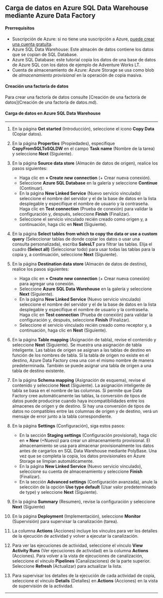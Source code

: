 

## Carga de datos en Azure SQL Data Warehouse mediante Azure Data Factory





#### Prerrequisitos

- Suscripción de Azure: si no tiene una suscripción a Azure, [puede crear una cuenta gratuita](https://azure.microsoft.com/free/).
- Azure SQL Data Warehouse: Este almacén de datos contiene los datos que se copian de SQL Database.
- Azure SQL Database: este tutorial copia los datos de una base de datos de Azure SQL con los datos de ejemplo de Adventure Works LT.
- Cuenta de almacenamiento de Azure: Azure Storage se usa como blob de *almacenamiento provisional* en la operación de copia masiva.





#### Creación una factoría de datos

Para crear una factoría de datos consulte [Creación de una factoría de datos](Creación de una factoría de datos.md).





#### Carga de datos en Azure SQL Data Warehouse

------

1. En la página **Get started** (Introducción), seleccione el icono **Copy Data** (Copiar datos).
2. En la página **Properties** (Propiedades), especifique **CopyFromSQLToSQLDW** en el campo **Task name** (Nombre de la tarea) y seleccione **Next** (Siguiente).

3. En la página **Source data store** (Almacén de datos de origen), realice los pasos siguientes:
   - Haga clic en **+ Create new connection** (+ Crear nueva conexión).
   - Seleccione **Azure SQL Database** en la galería y seleccione **Continue** (Continuar).
   - En la página **New Linked Service** (Nuevo servicio vinculado) seleccione el nombre del servidor y el de la base de datos en la lista desplegable y especifique el nombre de usuario y la contraseña. Haga clic en **Test connection** (Prueba de conexión) para validar la configuración y, después, seleccione **Finish** (Finalizar).
   - Seleccione el servicio vinculado recién creado como origen y, a continuación, haga clic en **Next** (Siguiente).
4. En la página **Select tables from which to copy the data or use a custom query** (Seleccionar tablas de donde copiar los datos o usar una consulta personalizada), escriba **SalesLT** para filtrar las tablas. Elija el cuadro **(Select all)** (Seleccionar todo) para usar todas las tablas para la copia y, a continuación, seleccione **Next** (Siguiente).

5. En la página **Destination data store** (Almacén de datos de destino), realice los pasos siguientes:
   - Haga clic en **+ Create new connection** (+ Crear nueva conexión) para agregar una conexión.
   - Seleccione **Azure SQL Data Warehouse** en la galería y seleccione **Next** (Siguiente).
   - En la página **New Linked Service** (Nuevo servicio vinculado) seleccione el nombre del servidor y el de la base de datos en la lista desplegable y especifique el nombre de usuario y la contraseña. Haga clic en **Test connection** (Prueba de conexión) para validar la configuración y, después, seleccione **Finish** (Finalizar).
   - Seleccione el servicio vinculado recién creado como receptor y, a continuación, haga clic en **Next** (Siguiente).
6. En la página **Table mapping** (Asignación de tabla), revise el contenido y seleccione **Next** (Siguiente). Se muestra una asignación de tabla inteligente. Las tablas de origen se asignan a las tablas de destino en función de los nombres de tabla. Si la tabla de origen no existe en el destino, Azure Data Factory crea una con el mismo nombre de manera predeterminada. También se puede asignar una tabla de origen a una tabla de destino existente.

7. En la página **Schema mapping** (Asignación de esquema), revise el contenido y seleccione **Next** (Siguiente). La asignación inteligente de tabla se basa en el nombre de las columnas. Si permite que Data Factory cree automáticamente las tablas, la conversión de tipos de datos puede producirse cuando haya incompatibilidades entre los almacenes de origen y de destino. Si hay una conversión de tipos de datos no compatibles entre las columnas de origen y de destino, verá un mensaje de error junto a la tabla correspondiente.

8. En la página **Settings** (Configuración), siga estos pasos:
   - En la sección **Staging settings** (Configuración provisional), haga clic en **+ New** (+Nuevo) para crear un almacenamiento provisional. El almacenamiento se usa para almacenar provisionalmente los datos antes de cargarlos en SQL Data Warehouse mediante PolyBase. Una vez que se completa la copia, los datos provisionales en Azure Storage se limpian automáticamente.
   - En la página **New Linked Service** (Nuevo servicio vinculado), seleccione su cuenta de almacenamiento y seleccione **Finish** (Finalizar).
   - En la sección **Advanced settings** (Configuración avanzada), anule la selección de la opción **Use type default** (Usar valor predeterminado de type) y seleccione **Next** (Siguiente).
9. En la página **Summary** (Resumen), revise la configuración y seleccione **Next** (Siguiente)

10. En la página **Deployment** (Implementación), seleccione **Monitor** (Supervisión) para supervisar la canalización (tarea).

11. La columna **Actions** (Acciones) incluye los vínculos para ver los detalles de la ejecución de actividad y volver a ejecutar la canalización.

12. Para ver las ejecuciones de actividad, seleccione el vínculo **View Activity Runs** (Ver ejecuciones de actividad) en la columna **Actions** (Acciones). Para volver a la vista de ejecuciones de canalización, seleccione el vínculo **Pipelines** (Canalizaciones) de la parte superior. Seleccione **Refresh** (Actualizar) para actualizar la lista.

13. Para supervisar los detalles de la ejecución de cada actividad de copia, seleccione el vínculo **Details** (Detalles) en **Actions** (Acciones) en la vista de supervisión de la actividad.


------

